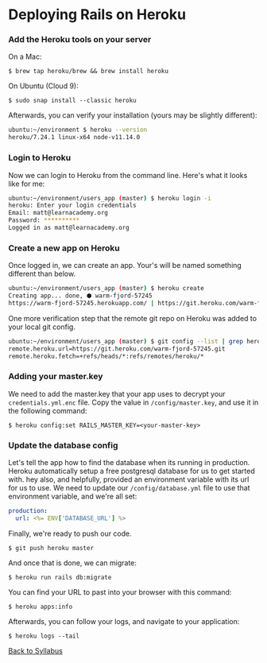 # Deploying Rails on Heroku

### Add the Heroku tools on your server

On a Mac:
```
$ brew tap heroku/brew && brew install heroku
```

On Ubuntu (Cloud 9):
```
$ sudo snap install --classic heroku
```

Afterwards, you can verify your installation (yours may be slightly different):
```bash
ubuntu:~/environment $ heroku --version
heroku/7.24.1 linux-x64 node-v11.14.0
```

### Login to Heroku
Now we can login to Heroku from the command line.  Here's what it looks like for me:
```bash
ubuntu:~/environment/users_app (master) $ heroku login -i
heroku: Enter your login credentials
Email: matt@learnacademy.org
Password: **********
Logged in as matt@learnacademy.org
```

### Create a new app on Heroku
Once logged in, we can create an app.  Your's will be named something different than below.

```bash
ubuntu:~/environment/users_app (master) $ heroku create
Creating app... done, ⬢ warm-fjord-57245
https://warm-fjord-57245.herokuapp.com/ | https://git.heroku.com/warm-fjord-57245.git
```

One more verification step that the remote git repo on Heroku was added to your local git config.

```bash
ubuntu:~/environment/users_app (master) $ git config --list | grep heroku
remote.heroku.url=https://git.heroku.com/warm-fjord-57245.git
remote.heroku.fetch=+refs/heads/*:refs/remotes/heroku/*
```

### Adding your master.key
We need to add the master.key that your app uses to decrypt your `credentials.yml.enc` file.  Copy the value in `/config/master.key`, and use it in the following command:

```
$ heroku config:set RAILS_MASTER_KEY=<your-master-key>
```

### Update the database config
Let's tell the app how to find the database when its running in production. Heroku automatically setup a free postgresql database for us to get started with.  hey also, and helpfully, provided an environment variable with its url for us to use.  We need to update our `/config/database.yml` file to use that environment variable, and we're all set:

```yml
production:
  url: <%= ENV['DATABASE_URL'] %>
```

Finally, we're ready to push our code.

```
$ git push heroku master
```

And once that is done, we can migrate:
```
$ heroku run rails db:migrate
```

You can find your URL to past into your browser with this command:

```
$ heroku apps:info
```

Afterwards, you can follow your logs, and navigate to your application:

```
$ heroku logs --tail
```


[ Back to Syllabus ](../README.md#unit-ten-capstone-project-mvp)
